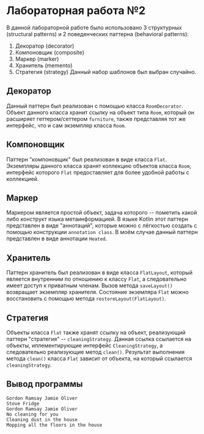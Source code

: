 # Лабораторная работа №2

В данной лабораторной работе было использовано 3 структурных (structural patterns) и 2 поведенческих паттерна (behavioral patterns):
1. Декоратор (decorator)
2. Компоновщик (composite)
3. Маркер (marker)
4. Хранитель (memento)
5. Стратегия (strategy)
Данный набор шаблонов был выбран случайно.

## Декоратор
Данный паттерн был реализован с помощью класса `RoomDecorator`. Объект данного класса хранит ссылку на объект типа `Room`, который он расширяет геттером/сеттером `furniture`, также представляя тот же интерфейс, что и сам экземпляр класса `Room`.

## Компоновщик
Паттерн "компоновщик" был реализован в виде класса `Flat`. Экземпляры данного класса хранят коллекцию объектов класса `Room`, интерфейс которого `Flat` предоставляет для более удобной работы с коллекцией.

## Маркер
Маркером является простой объект, задача которого -- пометить какой либо конструкт языка метаинформацией. В языке Kotlin этот паттерн представлен в виде "аннотаций", которые можно с лёгкостью создать с помощью конструкции `annotation class`. В моём случае данный паттерн представлен в виде аннотации `Heated`.

## Хранитель
Паттерн хранитель был реализован в виде класса `FlatLayout`, который является внутренним по отношению к классу `Flat`, а следовательно имеет доступ к приватным членам. Вызов метода `saveLayout()` возвращает экземпляр хранителя. Состояние экземляра `Flat` можно восстановить с помощью метода `restoreLayout(FlatLayout)`.

## Стратегия
Объекты класса `Flat` также хранят ссылку на объект, реализующий паттерн "стратегия" -- `cleaningStrategy`. Данная ссылка ссылается на объекты, иплементирующие интерфейс `CleaningStrategy`, а следовательно реализующие метод `clean()`. Результат выполнения метода `clean()` класса `Flat` зависит от объекта, на который ссылается `cleaningStrategy`.

## Вывод программы 

```
Gordon Ramsay Jamie Oliver 
Stove Fridge 
Gordon Ramsay Jamie Oliver 
No cleaning for you
Cleaning dust in the house
Mopping all the floors in the house
```
